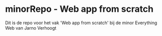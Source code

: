# minorRepo - Web app from scratch

Dit is de repo voor het vak 'Web app from scratch' bij de minor Everything Web van Jarno Verhoogt